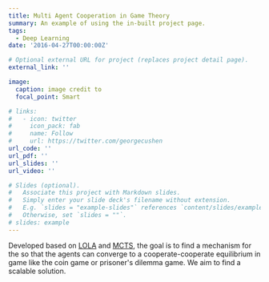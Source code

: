 ```yaml
---
title: Multi Agent Cooperation in Game Theory
summary: An example of using the in-built project page.
tags:
  - Deep Learning
date: '2016-04-27T00:00:00Z'

# Optional external URL for project (replaces project detail page).
external_link: ''

image:
  caption: image credit to 
  focal_point: Smart

# links:
#   - icon: twitter
#     icon_pack: fab
#     name: Follow
#     url: https://twitter.com/georgecushen
url_code: ''
url_pdf: ''
url_slides: ''
url_video: ''

# Slides (optional).
#   Associate this project with Markdown slides.
#   Simply enter your slide deck's filename without extension.
#   E.g. `slides = "example-slides"` references `content/slides/example-slides.md`.
#   Otherwise, set `slides = ""`.
# slides: example
---
```


Developed based on [LOLA](https://arxiv.org/abs/1709.04326) and [MCTS](https://arxiv.org/abs/2103.04931), the goal is to find a mechanism for the so that the agents can converge to a cooperate-cooperate equilibrium in game like the coin game or prisoner's dilemma game. We aim to find a scalable solution.